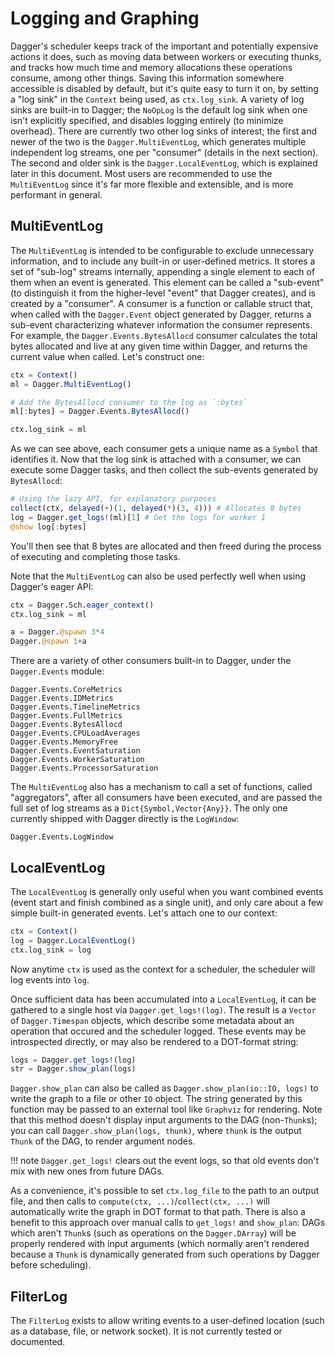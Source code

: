 # Logging and Graphing

Dagger's scheduler keeps track of the important and potentially expensive
actions it does, such as moving data between workers or executing thunks, and
tracks how much time and memory allocations these operations consume, among
other things. Saving this information somewhere accessible is disabled by
default, but it's quite easy to turn it on, by setting a "log sink" in the
`Context` being used, as `ctx.log_sink`. A variety of log sinks are built-in to
Dagger; the `NoOpLog` is the default log sink when one isn't explicitly
specified, and disables logging entirely (to minimize overhead). There are
currently two other log sinks of interest; the first and newer of the two is
the `Dagger.MultiEventLog`, which generates multiple independent log streams,
one per "consumer" (details in the next section). The second and older sink is
the `Dagger.LocalEventLog`, which is explained later in this document. Most
users are recommended to use the `MultiEventLog` since it's far more flexible
and extensible, and is more performant in general.

## MultiEventLog

The `MultiEventLog` is intended to be configurable to exclude unnecessary
information, and to include any built-in or user-defined metrics. It stores a
set of "sub-log" streams internally, appending a single element to each of them
when an event is generated. This element can be called a "sub-event" (to
distinguish it from the higher-level "event" that Dagger creates), and is
created by a "consumer". A consumer is a function or callable struct that, when
called with the `Dagger.Event` object generated by Dagger, returns a sub-event
characterizing whatever information the consumer represents. For example, the
`Dagger.Events.BytesAllocd` consumer calculates the total bytes allocated and
live at any given time within Dagger, and returns the current value when
called. Let's construct one:

```julia
ctx = Context()
ml = Dagger.MultiEventLog()

# Add the BytesAllocd consumer to the log as `:bytes`
ml[:bytes] = Dagger.Events.BytesAllocd()

ctx.log_sink = ml
```

As we can see above, each consumer gets a unique name as a `Symbol` that
identifies it. Now that the log sink is attached with a consumer, we can
execute some Dagger tasks, and then collect the sub-events generated by
`BytesAllocd`:

```julia
# Using the lazy API, for explanatory purposes
collect(ctx, delayed(+)(1, delayed(*)(3, 4))) # Allocates 8 bytes
log = Dagger.get_logs!(ml)[1] # Get the logs for worker 1
@show log[:bytes]
```

You'll then see that 8 bytes are allocated and then freed during the process of
executing and completing those tasks.

Note that the `MultiEventLog` can also be used perfectly well when using
Dagger's eager API:

```julia
ctx = Dagger.Sch.eager_context()
ctx.log_sink = ml

a = Dagger.@spawn 3*4
Dagger.@spawn 1+a
```

There are a variety of other consumers built-in to Dagger, under the
`Dagger.Events` module:

```@docs
Dagger.Events.CoreMetrics
Dagger.Events.IDMetrics
Dagger.Events.TimelineMetrics
Dagger.Events.FullMetrics
Dagger.Events.BytesAllocd
Dagger.Events.CPULoadAverages
Dagger.Events.MemoryFree
Dagger.Events.EventSaturation
Dagger.Events.WorkerSaturation
Dagger.Events.ProcessorSaturation
```

The `MultiEventLog` also has a mechanism to call a set of functions, called
"aggregators", after all consumers have been executed, and are passed the full
set of log streams as a `Dict{Symbol,Vector{Any}}`. The only one currently
shipped with Dagger directly is the `LogWindow`:

```@docs
Dagger.Events.LogWindow
```

## LocalEventLog

The `LocalEventLog` is generally only useful when you want combined events
(event start and finish combined as a single unit), and only care about a few
simple built-in generated events. Let's attach one to our context:

```julia
ctx = Context()
log = Dagger.LocalEventLog()
ctx.log_sink = log
```

Now anytime `ctx` is used as the context for a scheduler, the scheduler will
log events into `log`.

Once sufficient data has been accumulated into a `LocalEventLog`, it can be
gathered to a single host via `Dagger.get_logs!(log)`. The result is a
`Vector` of `Dagger.Timespan` objects, which describe some metadata about an
operation that occured and the scheduler logged. These events may be
introspected directly, or may also be rendered to a DOT-format string:

```julia
logs = Dagger.get_logs!(log)
str = Dagger.show_plan(logs)
```

`Dagger.show_plan` can also be called as `Dagger.show_plan(io::IO, logs)` to
write the graph to a file or other `IO` object. The string generated by this
function may be passed to an external tool like `Graphviz` for rendering. Note
that this method doesn't display input arguments to the DAG (non-`Thunk`s);
you can call `Dagger.show_plan(logs, thunk)`, where `thunk` is the output
`Thunk` of the DAG, to render argument nodes.

!!! note
    `Dagger.get_logs!` clears out the event logs, so that old events don't mix
    with new ones from future DAGs.

As a convenience, it's possible to set `ctx.log_file` to the path to an output
file, and then calls to `compute(ctx, ...)`/`collect(ctx, ...)` will
automatically write the graph in DOT format to that path. There is also a
benefit to this approach over manual calls to `get_logs!` and `show_plan`: DAGs
which aren't `Thunk`s (such as operations on the `Dagger.DArray`) will be
properly rendered with input arguments (which normally aren't rendered because
a `Thunk` is dynamically generated from such operations by Dagger before
scheduling).

## FilterLog

The `FilterLog` exists to allow writing events to a user-defined location (such
as a database, file, or network socket). It is not currently tested or
documented.
